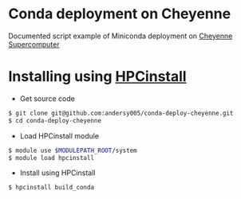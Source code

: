 # Conda deployment on Cheyenne
Documented script example of Miniconda deployment on [Cheyenne Supercomputer](https://www2.cisl.ucar.edu/resources/computational-systems/cheyenne)


# Installing using [HPCinstall](https://github.com/andersy005/HPCinstall)

- Get source code
```bash
$ git clone git@github.com:andersy005/conda-deploy-cheyenne.git
$ cd conda-deploy-cheyenne
```

- Load HPCinstall module
```bash
$ module use $MODULEPATH_ROOT/system
$ module load hpcinstall
```

- Install using HPCinstall
```bash
$ hpcinstall build_conda
```
